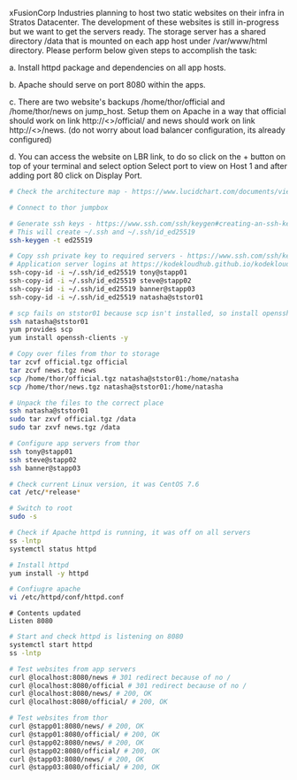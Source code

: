 xFusionCorp Industries planning to host two static websites on their infra in Stratos Datacenter. The development of these websites is still in-progress but we want to get the servers ready. The storage server has a shared directory /data that is mounted on each app host under /var/www/html directory. Please perform below given steps to accomplish the task:


a. Install httpd package and dependencies on all app hosts.

b. Apache should serve on port 8080 within the apps.

c. There are two website's backups /home/thor/official and /home/thor/news on jump_host. Setup them on Apache in a way that official should work on link http://<<lb-url>>/official/ and news should work on link http://<<lb-url>>/news. (do not worry about load balancer configuration, its already configured)

d. You can access the website on LBR link, to do so click on the + button on top of your terminal and select option Select port to view on Host 1 and after adding port 80 click on Display Port.

```bash
# Check the architecture map - https://www.lucidchart.com/documents/view/58e22de2-c446-4b49-ae0f-db79a3318e97/0_0

# Connect to thor jumpbox

# Generate ssh keys - https://www.ssh.com/ssh/keygen#creating-an-ssh-key-pair-for-user-authentication
# This will create ~/.ssh and ~/.ssh/id_ed25519
ssh-keygen -t ed25519

# Copy ssh private key to required servers - https://www.ssh.com/ssh/keygen#copying-the-public-key-to-the-server
# Application server logins at https://kodekloudhub.github.io/kodekloud-engineer/docs/projects/nautilus
ssh-copy-id -i ~/.ssh/id_ed25519 tony@stapp01
ssh-copy-id -i ~/.ssh/id_ed25519 steve@stapp02
ssh-copy-id -i ~/.ssh/id_ed25519 banner@stapp03
ssh-copy-id -i ~/.ssh/id_ed25519 natasha@ststor01

# scp fails on ststor01 because scp isn't installed, so install openssh-clients for scp
ssh natasha@ststor01
yum provides scp
yum install openssh-clients -y

# Copy over files from thor to storage
tar zcvf official.tgz official
tar zcvf news.tgz news
scp /home/thor/official.tgz natasha@ststor01:/home/natasha
scp /home/thor/news.tgz natasha@ststor01:/home/natasha

# Unpack the files to the correct place
ssh natasha@ststor01
sudo tar zxvf official.tgz /data
sudo tar zxvf news.tgz /data

# Configure app servers from thor
ssh tony@stapp01
ssh steve@stapp02
ssh banner@stapp03

# Check current Linux version, it was CentOS 7.6
cat /etc/*release*

# Switch to root
sudo -s

# Check if Apache httpd is running, it was off on all servers
ss -lntp
systemctl status httpd

# Install httpd
yum install -y httpd

# Confiugre apache
vi /etc/httpd/conf/httpd.conf
```

```
# Contents updated
Listen 8080
```

```bash
# Start and check httpd is listening on 8080
systemctl start httpd
ss -lntp

# Test websites from app servers
curl @localhost:8080/news # 301 redirect because of no /
curl @localhost:8080/official # 301 redirect because of no /
curl @localhost:8080/news/ # 200, OK
curl @localhost:8080/official/ # 200, OK

# Test websites from thor
curl @stapp01:8080/news/ # 200, OK
curl @stapp01:8080/official/ # 200, OK
curl @stapp02:8080/news/ # 200, OK
curl @stapp02:8080/official/ # 200, OK
curl @stapp03:8080/news/ # 200, OK
curl @stapp03:8080/official/ # 200, OK
```